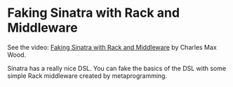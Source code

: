 Faking Sinatra with Rack and Middleware
=======================================

See the video:
[Faking Sinatra with Rack and Middleware](https://vimeo.com/15244536)
by  Charles Max Wood.

Sinatra has a really nice DSL. 
You can fake the basics of the DSL with some simple Rack middleware created by metaprogramming.

